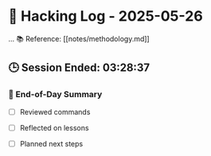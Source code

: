 # 🧠 Hacking Log - 2025-05-26
...
📚 Reference: [[notes/methodology.md]]

## 🕒 Session Ended: 03:28:37

### 📌 End-of-Day Summary
- [ ] Reviewed commands
- [ ] Reflected on lessons
- [ ] Planned next steps

